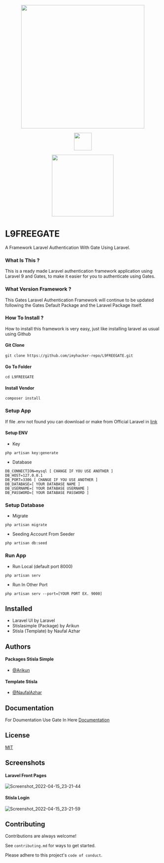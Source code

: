 <p align="center"><a href="https://laravel.com" target="_blank"><img src="https://raw.githubusercontent.com/laravel/art/master/logo-lockup/5%20SVG/2%20CMYK/1%20Full%20Color/laravel-logolockup-cmyk-red.svg" width="400"></a><p>
<p align="center"><img src="https://icon-library.com/images/x-png-icon/x-png-icon-11.jpg" width="57"></p>
<p align="center"><a href="https://laravel.com/docs/9.x/authorization#gates" target="_blank"><img src="https://www.pinclipart.com/picdir/big/31-318277_gate-clipart-icon-gate-clipart-png-hd-transparent.png" width="200"></a><p>
    
# L9FREEGATE

A Framework Laravel Authentication With Gate Using Laravel.

### What Is This ? 
This is a ready made Laravel authentication framework application using Laravel 9 and Gates, to make it easier for you to authenticate using Gates.

### What Version Framework ?
This Gates Laravel Authentication Framework will continue to be updated following the Gates Default Package and the Laravel Package itself.

### How To Install ? 
How to install this framework is very easy, just like installing laravel as usual using Github

#### Git Clone

```
git clone https://github.com/imyhacker-repo/L9FREEGATE.git

```

#### Go To Folder
```
cd L9FREEGATE
```

#### Install Vendor

```
composer install
```

### Setup App

If file .env not found you can download or make from Official Laravel in [link](https://raw.githubusercontent.com/laravel/laravel/9.x/.env.example)

#### Setup ENV
-   Key
```
php artisan key:generate
```
-   Database 
```
DB_CONNECTION=mysql [ CHANGE IF YOU USE ANOTHER ]
DB_HOST=127.0.0.1
DB_PORT=3306 [ CHANGE IF YOU USE ANOTHER ]
DB_DATABASE=[ YOUR DATABASE NAME ]
DB_USERNAME=[ YOUR DATABASE USERNAME ]
DB_PASSWORD=[ YOUR DATABASE PASSWORD ]

```


### Setup Database 
- Migrate
```
php artisan migrate
```
- Seeding Account From Seeder
```
php artisan db:seed
```

### Run App
- Run Local (default port 8000)
```
php artisan serv
```
- Run In Other Port 
```
php artisan serv --port=[YOUR PORT EX. 9000]
```
    
## Installed

-   Laravel UI by Laravel
-   Stislasimple (Package) by Arikun
-   Stisla (Template) by Naufal Azhar
    
## Authors

#### Packages Stisla Simple
- [@Arikun](https://www.github.com/imyhacker)

#### Template Stisla
- [@NaufalAzhar](https://github.com/nauvalazhar)
## Documentation


For Doumentation Use Gate In Here 
[Documentation](https://suara-teknoindonesia.blogspot.com/2020/11/authorization-dengan-gates-laravel-8.html)


## License

[MIT](https://choosealicense.com/licenses/mit/)


## Screenshots

#### Laravel Front Pages
![Screenshot_2022-04-15_23-21-44](https://user-images.githubusercontent.com/45889833/163595898-65fa5968-43ef-4990-ba2b-79dce1493423.png)


#### Stisla Login 
![Screenshot_2022-04-15_23-21-59](https://user-images.githubusercontent.com/45889833/163596004-645764d4-3cfc-4bfb-ba88-8bd5af321276.png)

## Contributing

Contributions are always welcome!

See `contributing.md` for ways to get started.

Please adhere to this project's `code of conduct`.


